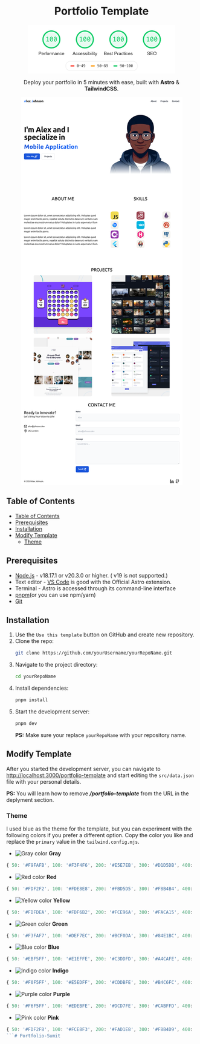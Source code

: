 

<h1 align="center">Portfolio Template</h1>

<div align="center"><img src="/src/assets/100lighthouse.png" align="center"></div>

<p align="center">Deploy your portfolio in 5 minutes with ease, built with <strong>Astro</strong> & <strong>TailwindCSS</strong>.</p>

<div align="center"><img src="/src/assets/screenshot.png" align="center"></div>

## Table of Contents

- [Table of Contents](#table-of-contents)
- [Prerequisites](#prerequisites)
- [Installation](#installation)
- [Modify Template](#modify-template)
  - [Theme](#theme)

## Prerequisites

- [Node.js](https://nodejs.org/en/download/package-manager) - v18.17.1 or v20.3.0 or higher. ( v19 is not supported.)
- Text editor - [VS Code](https://nodejs.org/en/download/package-manager) is good with the Official Astro extension.
- Terminal - Astro is accessed through its command-line interface
- [pnpm](https://pnpm.io)(or you can use npm/yarn)
- [Git](https://git-scm.com/downloads)

## Installation

1. Use the `Use this template` button on GitHub and create new repository.
2. Clone the repo:
   ```sh
   git clone https://github.com/yourUsername/yourRepoName.git
   ```
3. Navigate to the project directory:
   ```sh
   cd yourRepoName
   ```
4. Install dependencies:
   ```sh
   pnpm install
   ```
5. Start the development server:
   ```sh
   pnpm dev
   ```
   **PS:** Make sure your replace `yourRepoName` with your repository name.

## Modify Template

After you started the development server, you can navigate to [http://localhost:3000/portfolio-template](http://localhost:3000/portfolio-template) and start editing the `src/data.json` file with your personal details.

**PS:** You will learn how to remove **_/portfolio-template_** from the URL in the deplyment section.

### Theme

I used blue as the theme for the template, but you can experiment with the following colors if you prefer a different option. Copy the color you like and replace the `primary` value in the `tailwind.config.mjs`.

- ![Gray color](https://via.placeholder.com/20x20/6B7280/000000?text=) **Gray**

```js
{ 50: '#F9FAFB', 100: '#F3F4F6', 200: '#E5E7EB', 300: '#D1D5DB', 400: '#9CA3AF', 500: '#6B7280', 600: '#4B5563', 700: '#374151', 800: '#1F2937', 900: '#111827' }
```

- ![Red color](https://via.placeholder.com/20x20/F05252/000000?text=) **Red**

```js
{ 50: '#FDF2F2', 100: '#FDE8E8', 200: '#FBD5D5', 300: '#F8B4B4', 400: '#F98080', 500: '#F05252', 600: '#E02424', 700: '#C81E1E', 800: '#9B1C1C', 900: '#771D1D' }
```

- ![Yellow color](https://via.placeholder.com/20x20/C27803/000000?text=) **Yellow**

```js
{ 50: '#FDFDEA', 100: '#FDF6B2', 200: '#FCE96A', 300: '#FACA15', 400: '#E3A008', 500: '#C27803', 600: '#9F580A', 700: '#8E4B10', 800: '#723B13', 900: '#633112' }
```

- ![Green color](https://via.placeholder.com/20x20/0E9F6E/000000?text=) **Green**

```js
{ 50: '#F3FAF7', 100: '#DEF7EC', 200: '#BCF0DA', 300: '#84E1BC', 400: '#31C48D', 500: '#0E9F6E', 600: '#057A55', 700: '#046C4E', 800: '#03543F', 900: '#014737' }
```

- ![Blue color](https://via.placeholder.com/20x20/3F83F8/000000?text=) **Blue**

```js
{ 50: '#EBF5FF', 100: '#E1EFFE', 200: '#C3DDFD', 300: '#A4CAFE', 400: '#76A9FA', 500: '#3F83F8', 600: '#1C64F2', 700: '#1A56DB', 800: '#1E429F', 900: '#233876' }
```

- ![Indigo color](https://via.placeholder.com/20x20/6875F5/000000?text=) **Indigo**

```js
{ 50: '#F0F5FF', 100: '#E5EDFF', 200: '#CDDBFE', 300: '#B4C6FC', 400: '#8DA2FB', 500: '#6875F5', 600: '#5850EC', 700: '#5145CD', 800: '#42389D', 900: '#362F78' }
```

- ![Purple color](https://via.placeholder.com/20x20/9061F9/000000?text=) **Purple**

```js
{ 50: '#F6F5FF', 100: '#EDEBFE', 200: '#DCD7FE', 300: '#CABFFD', 400: '#AC94FA', 500: '#9061F9', 600: '#7E3AF2', 700: '#6C2BD9', 800: '#5521B5', 900: '#4A1D96' }
```

- ![Pink color](https://via.placeholder.com/20x20/E74694/000000?text=) **Pink**

```js
{ 50: '#FDF2F8', 100: '#FCE8F3', 200: '#FAD1E8', 300: '#F8B4D9', 400: '#F17EB8', 500: '#E74694', 600: '#D61F69', 700: '#BF125D', 800: '#99154B', 900: '#751A3D' }
```#   P o r t f o l i o - S u m i t 
 
 